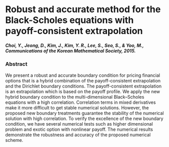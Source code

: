 # Robust and accurate method for the Black-Scholes equations with payoff-consistent extrapolation

##### Choi, Y., Jeong, D., Kim, J., Kim, Y. R., Lee, S., Seo, S., & Yoo, M., Communications of the Korean Mathematical Society, 2015.

### Abstract
We present a robust and accurate boundary condition for pricing financial options that is a hybrid combination of the payoff-consistent extrapolation and the Dirichlet boundary conditions. The payoff-consistent extrapolation is an extrapolation which is based on the payoff profile. We apply the new hybrid boundary condition to the multi-dimensional Black–Scholes equations with a high correlation. Correlation terms in mixed derivatives make it more difficult to get stable numerical solutions. However, the proposed new boundary treatments guarantee the stability of the numerical solution with high correlation. To verify the excellence of the new boundary condition, we have several numerical tests such as higher dimensional problem and exotic option with nonlinear payoff. The numerical results demonstrate the robustness and accuracy of the proposed numerical scheme.